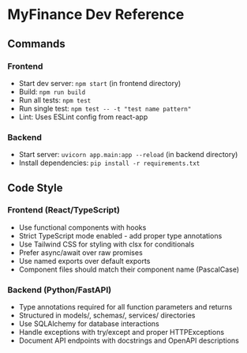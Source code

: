 # MyFinance Dev Reference

## Commands

### Frontend
- Start dev server: `npm start` (in frontend directory)
- Build: `npm run build`
- Run all tests: `npm test`
- Run single test: `npm test -- -t "test name pattern"`
- Lint: Uses ESLint config from react-app

### Backend
- Start server: `uvicorn app.main:app --reload` (in backend directory)
- Install dependencies: `pip install -r requirements.txt`

## Code Style

### Frontend (React/TypeScript)
- Use functional components with hooks
- Strict TypeScript mode enabled - add proper type annotations
- Use Tailwind CSS for styling with clsx for conditionals
- Prefer async/await over raw promises
- Use named exports over default exports
- Component files should match their component name (PascalCase)

### Backend (Python/FastAPI)
- Type annotations required for all function parameters and returns
- Structured in models/, schemas/, services/ directories
- Use SQLAlchemy for database interactions
- Handle exceptions with try/except and proper HTTPExceptions
- Document API endpoints with docstrings and OpenAPI descriptions